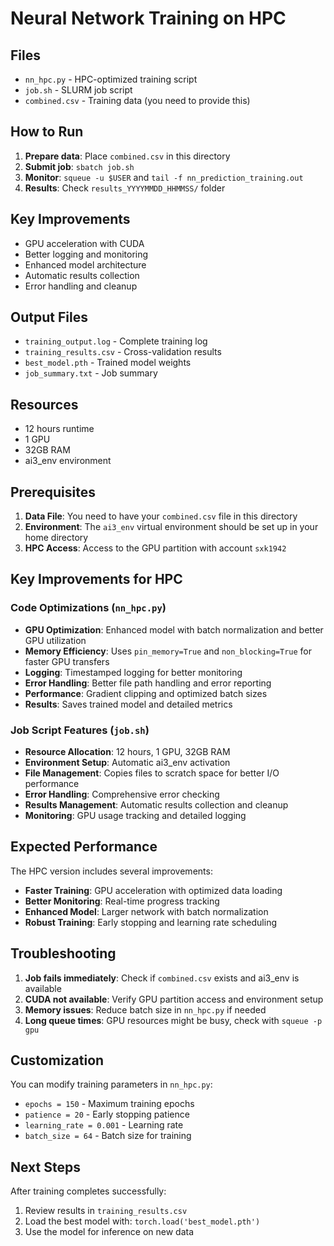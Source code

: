 # Neural Network Training on HPC

## Files
- `nn_hpc.py` - HPC-optimized training script
- `job.sh` - SLURM job script
- `combined.csv` - Training data (you need to provide this)

## How to Run

1. **Prepare data**: Place `combined.csv` in this directory
2. **Submit job**: `sbatch job.sh`
3. **Monitor**: `squeue -u $USER` and `tail -f nn_prediction_training.out`
4. **Results**: Check `results_YYYYMMDD_HHMMSS/` folder

## Key Improvements
- GPU acceleration with CUDA
- Better logging and monitoring
- Enhanced model architecture
- Automatic results collection
- Error handling and cleanup

## Output Files
- `training_output.log` - Complete training log
- `training_results.csv` - Cross-validation results
- `best_model.pth` - Trained model weights
- `job_summary.txt` - Job summary

## Resources
- 12 hours runtime
- 1 GPU
- 32GB RAM
- ai3_env environment

## Prerequisites

1. **Data File**: You need to have your `combined.csv` file in this directory
2. **Environment**: The `ai3_env` virtual environment should be set up in your home directory
3. **HPC Access**: Access to the GPU partition with account `sxk1942`

## Key Improvements for HPC

### Code Optimizations (`nn_hpc.py`)
- **GPU Optimization**: Enhanced model with batch normalization and better GPU utilization
- **Memory Efficiency**: Uses `pin_memory=True` and `non_blocking=True` for faster GPU transfers
- **Logging**: Timestamped logging for better monitoring
- **Error Handling**: Better file path handling and error reporting
- **Performance**: Gradient clipping and optimized batch sizes
- **Results**: Saves trained model and detailed metrics

### Job Script Features (`job.sh`)
- **Resource Allocation**: 12 hours, 1 GPU, 32GB RAM
- **Environment Setup**: Automatic ai3_env activation
- **File Management**: Copies files to scratch space for better I/O performance
- **Error Handling**: Comprehensive error checking
- **Results Management**: Automatic results collection and cleanup
- **Monitoring**: GPU usage tracking and detailed logging

## Expected Performance

The HPC version includes several improvements:
- **Faster Training**: GPU acceleration with optimized data loading
- **Better Monitoring**: Real-time progress tracking
- **Enhanced Model**: Larger network with batch normalization
- **Robust Training**: Early stopping and learning rate scheduling

## Troubleshooting

1. **Job fails immediately**: Check if `combined.csv` exists and ai3_env is available
2. **CUDA not available**: Verify GPU partition access and environment setup
3. **Memory issues**: Reduce batch size in `nn_hpc.py` if needed
4. **Long queue times**: GPU resources might be busy, check with `squeue -p gpu`

## Customization

You can modify training parameters in `nn_hpc.py`:
- `epochs = 150` - Maximum training epochs
- `patience = 20` - Early stopping patience
- `learning_rate = 0.001` - Learning rate
- `batch_size = 64` - Batch size for training

## Next Steps

After training completes successfully:
1. Review results in `training_results.csv`
2. Load the best model with: `torch.load('best_model.pth')`
3. Use the model for inference on new data 
